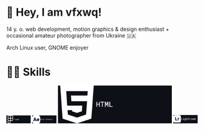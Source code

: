 # 👋 Hey, I am vfxwq!
14 y. o. web development, motion graphics & design enthusiast + occasional amateur photographer from Ukraine 🇺🇦

Arch Linux user, GNOME enjoyer
# 👨‍💻 Skills

<div style="text-align: center;">
  <img src="https://github.com/vfXwq/images-for-readme/blob/main/Frame%201.png" style="width: 64px; display: inline-block;">
  <img src="https://github.com/vfXwq/images-for-readme/blob/main/Frame%202.png" style="width: 64px; display: inline-block;">
  <img src="https://github.com/vfXwq/images-for-readme/blob/main/Frame%203.png" style="width: 300px; display: inline-block;">
  <img src="https://github.com/vfXwq/images-for-readme/blob/main/Frame%204.png" style="width: 64px; display: inline-block;">
</div>

